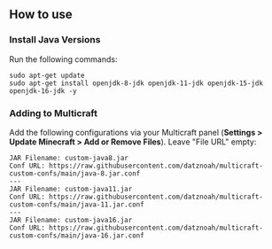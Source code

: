 ## How to use
### Install Java Versions
Run the following commands:
```
sudo apt-get update
sudo apt-get install openjdk-8-jdk openjdk-11-jdk openjdk-15-jdk openjdk-16-jdk -y
```
### Adding to Multicraft
Add the following configurations via your Multicraft panel (**Settings > Update Minecraft > Add or Remove Files**). Leave "File URL" empty:
```
JAR Filename: custom-java8.jar
Conf URL: https://raw.githubusercontent.com/datznoah/multicraft-custom-confs/main/java-8.jar.conf
---
JAR Filename: custom-java11.jar
Conf URL: https://raw.githubusercontent.com/datznoah/multicraft-custom-confs/main/java-11.jar.conf
---
JAR Filename: custom-java16.jar
Conf URL: https://raw.githubusercontent.com/datznoah/multicraft-custom-confs/main/java-16.jar.conf
```